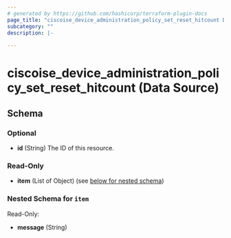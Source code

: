 ```yaml
---
# generated by https://github.com/hashicorp/terraform-plugin-docs
page_title: "ciscoise_device_administration_policy_set_reset_hitcount Data Source - terraform-provider-ciscoise"
subcategory: ""
description: |-
  
---
```


# ciscoise_device_administration_policy_set_reset_hitcount (Data Source)





<!-- schema generated by tfplugindocs -->
## Schema

### Optional

- **id** (String) The ID of this resource.

### Read-Only

- **item** (List of Object) (see [below for nested schema](#nestedatt--item))

<a id="nestedatt--item"></a>
### Nested Schema for `item`

Read-Only:

- **message** (String)


